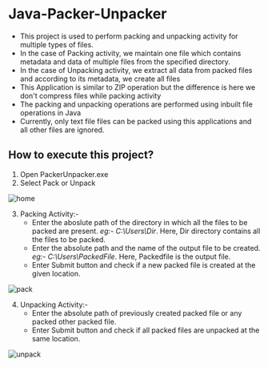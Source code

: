 # Java-Packer-Unpacker

* This project is used to perform packing and unpacking activity for multiple types of files.
* In the case of Packing activity, we maintain one file which contains metadata and data of multiple files from the specified directory.
* In the case of Unpacking activity, we extract all data from packed files and according to its metadata, we create all files
* This Application is similar to ZIP operation but the difference is here we don't compress files while packing activity
* The packing and unpacking operations are performed using inbuilt file operations in Java
* Currently, only text file files can be packed using this applications and all other files are ignored.

## How to execute this project?

1. Open PackerUnpacker.exe 
2. Select Pack or Unpack

  ![home](https://user-images.githubusercontent.com/36303896/92306328-daf29b00-efab-11ea-8683-a3e08d913698.png)
  
3. Packing Activity:- 
      * Enter the aboslute path of the directory in which all the files to be packed are present. *eg:- C:\Users\Dir*. Here, Dir directory contains all the files to be packed.
      * Enter the absolute path and the name of the output file to be created. *eg:- C:\Users\PackedFile*. Here, Packedfile is the output file.
      * Enter Submit button and check if a new packed file is created at the given location.
      
  ![pack](https://user-images.githubusercontent.com/36303896/92306550-91a34b00-efad-11ea-93b6-9dd56682bf18.png)
      
4. Unpacking Activity:-
      * Enter the absolute path of previously created packed file or any packed other packed file.
      * Enter Submit button and check if all packed files are unpacked at the same location.
      
  ![unpack](https://user-images.githubusercontent.com/36303896/92306628-2e65e880-efae-11ea-8b06-15fca580feb9.png)
